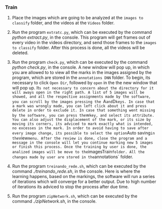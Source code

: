 ### Train

1. Place the images which are going to be analyzed at the `images to classify` folder, and the videos at the `Videos` folder.

2. Run the program `extratc.py`, which can be executed by the command *python extract.py*, in the console.
        This program will get frames out of every video in the videos directory, and send those frames to the `images to classify` folder. After this process is done, all the videos will be deleted.

3. Run the program `check.py`, which can be executed by the command *python check.py*, in the console.
        A new window will pop up, in which you are allowed to to view all the marks in the images assigned by the program, which are stored in the `annotations DNN` folder.
        To begin, its necessary to click `Open Dir`, followed by `open` in the the new window that will pop up. It`s not necessary to concern about the directory for it will aways open in the right path.
        A list of 5 images will be showed, and all the respective assignments made by the software, you can scroll by the images pressing the `A` and `D` keys.
        In case that a mark was wrongly made, you can left click about it and press delete in order to exclude it.
        In case that something went missing by the software, you can press the `w` key, and select its attribute.
        You can also adjust the displacement of the mark, or its size by moving its corners, its adviced to mark exactly what is intended, no excesses in the mark.
        In order to avoid having to save after every image change, its possible to select the option `Auto saving` in the `view` menu.
        After the review is done, close the program and a message in the console will let you continue marking new 5 images or finish this process.
        Once the training by user is done, the analized images will be move to the `imagesTrain` folder.
        All the changes made by user are stored in the `annotations` folder.

4. Run the program `treinando_rede.sh`, which can be executed by the command *./treinando_rede.sh*, in the console.
        Here is where the learning happens, based on the markings, the software will run a series of iterations which will converge for a better output.
        Due to high number of iterations its adviced to stop the process after due time.

5. Run the program `zipNetwork.sh`, which can be executed by the command *./zipNetwork.sh*, in the console.
